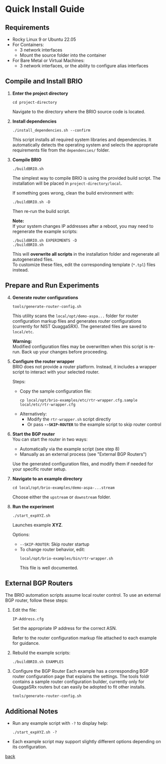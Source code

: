 # Quick Install Guide

## Requirements
* Rocky Linux 9 or Ubuntu 22.05  
* For Containers:  
  * 3 network interfaces  
  * Mount the source folder into the container  
* For Bare Metal or Virtual Machines:  
  * 3 network interfaces, or the ability to configure alias interfaces  

## Compile and Install BRIO

1) **Enter the project directory**  
   ```
   cd project-directory
   ```
   Navigate to the directory where the BRIO source code is located.

2) **Install dependencies**  
   ```
   ./install_dependencies.sh --confirm
   ```
   This script installs all required system libraries and dependencies. It 
   automatically detects the operating system and selects the appropriate 
   requirements file from the `dependencies/` folder.

3) **Compile BRIO**  
   ```
   ./buildBRIO.sh
   ```
   The simplest way to compile BRIO is using the provided build script. The 
   installation will be placed in `project-directory/local`.

   If something goes wrong, clean the build environment with:
   ```
   ./buildBRIO.sh -D
   ```
   Then re-run the build script.

   **Note:**  
   If your system changes IP addresses after a reboot, you may need to 
   regenerate the example scripts:
   ```
   ./buildBRIO.sh EXPERIMENTS -D
   ./buildBRIO.sh
   ```
   This will **overwrite all scripts** in the installation folder and regenerate 
   all autogenerated files.  
   To customize these files, edit the corresponding template (`*.tpl`) files 
   instead.

## Prepare and Run Experiments

4) **Generate router configurations**  
   ```
   tools/generate-router-config.sh
   ```
   This utility scans the `local/opt/demo-aspa...` folder for router 
   configuration markup files and generates router configurations (currently 
   for NIST QuaggaSRX). The generated files are saved to `local/etc`.

   **Warning:**  
   Modified configuration files may be overwritten when this script is re-run. 
   Back up your changes before proceeding.

5) **Configure the router wrapper**  
   BRIO does not provide a router platform. Instead, it includes a wrapper script to interact with your selected router.

   Steps:
   * Copy the sample configuration file:
     ```
     cp local/opt/brio-examples/etc/rtr-wrapper.cfg.sample local/etc/rtr-wrapper.cfg
     ```
   * Alternatively:
     - Modify the `rtr-wrapper.sh` script directly  
     - Or pass **`--SKIP-ROUTER`** to the example script to skip router control

6) **Start the BGP router**  
   You can start the router in two ways:
   * Automatically via the example script (see step 8)  
   * Manually as an external process (see "External BGP Routers")

   Use the generated configuration files, and modify them if needed for your 
   specific router setup.

7) **Navigate to an example directory**  
   ```
   cd local/opt/brio-examples/demo-aspa-...stream
   ```
   Choose either the `upstream` or `downstream` folder.

8) **Run the experiment**  
   ```
   ./start_expXYZ.sh
   ```
   Launches example **XYZ**.

   Options:
   * `--SKIP-ROUTER`: Skip router startup
   * To change router behavior, edit:
     ```
     local/opt/brio-examples/bin/rtr-wrapper.sh
     ```
     This file is well documented.

## External BGP Routers

The BRIO automation scripts assume local router control. To use an external BGP 
router, follow these steps:

1) Edit the file:
   ```
   IP-Address.cfg
   ```
   Set the appropriate IP address for the correct ASN.

   Refer to the router configuration markup file attached to each example for
   guidance.

2) Rebuild the example scripts:
   ```
   ./buildBRIO.sh EXAMPLES
   ```
3) Configure the BGP Router
   Each example has a corresponding BGP router configuration page that explains
   the settings.
   The tools foldr contains a sample router configuration builder, currently 
   only for QuaggaSRx routers but can easily be adopted to fit other installs.
   ```
   tools/generate-router-config.sh
   ```

## Additional Notes

* Run any example script with `-?` to display help:
  ```
  ./start_expXYZ.sh -?
  ```

* Each example script may support slightly different options depending on its 
  configuration.

[back](README.md)
